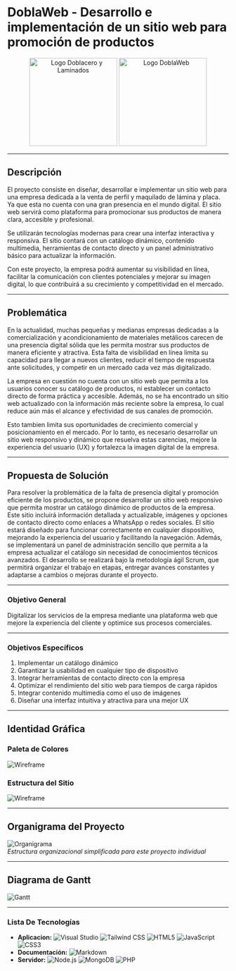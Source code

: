 # DoblaWeb - Desarrollo e implementación de un sitio web para promoción de productos

<div align="center">
  <img src="assets/logo-empresa.png" alt="Logo Doblacero y Laminados" width="200">
  <img src="assets/logo-doblaweb.png" alt="Logo DoblaWeb" width="200">
</div>

---

## Descripción  
El proyecto consiste en diseñar, desarrollar e implementar un sitio web para una empresa dedicada a la venta de perfil y maquilado de  lámina y placa. Ya que esta no cuenta con una gran presencia en el mundo digital. El sitio web servirá como plataforma para promocionar sus productos de manera clara, accesible y profesional. 

Se utilizarán tecnologías modernas para crear una interfaz interactiva y responsiva. 
El sitio contará con un catálogo dinámico, contenido multimedia, herramientas de contacto directo y un panel administrativo básico para actualizar la información.

Con este proyecto, la empresa podrá aumentar su visibilidad en línea, facilitar la comunicación con clientes potenciales y mejorar su imagen digital, lo que contribuirá a su crecimiento y competitividad en el mercado.

---

## Problemática  
En la actualidad, muchas pequeñas y medianas empresas dedicadas a la comercialización y acondicionamiento de materiales metálicos carecen de una presencia digital sólida que les permita mostrar sus productos de manera eficiente y atractiva. Esta falta de visibilidad en línea limita su capacidad para llegar a nuevos clientes, reducir el tiempo de respuesta ante solicitudes, y competir en un mercado cada vez más digitalizado.

La empresa en cuestión no cuenta con un sitio web que permita a los usuarios conocer su catálogo de productos, ni establecer un contacto directo de forma práctica y accesible. 
Además, no se ha encontrado un sitio web actualizado con la información más reciente sobre la empresa, lo cual reduce aún más el alcance y efectividad de sus canales de promoción.

Esto tambien limita sus oportunidades de crecimiento comercial y posicionamiento en el mercado. Por lo tanto, es necesario desarrollar un sitio web responsivo y dinámico que resuelva estas carencias, mejore la experiencia del usuario (UX) y fortalezca la imagen digital de la empresa.


---

## Propuesta de Solución  
Para resolver la problemática de la falta de presencia digital y promoción eficiente de los productos, se propone desarrollar un sitio web responsivo que permita mostrar un catálogo dinámico de productos de la empresa. Este sitio incluirá información detallada y actualizable, imágenes y opciones de contacto directo como enlaces a WhatsApp o redes sociales.
El sitio estará diseñado para funcionar correctamente en cualquier dispositivo, mejorando la experiencia del usuario y facilitando la navegación. Además, se implementará un panel de administración sencillo que permita a la empresa actualizar el catálogo sin necesidad de conocimientos técnicos avanzados.
El desarrollo se realizará bajo la metodología ágil Scrum, que permitirá organizar el trabajo en etapas, entregar avances constantes y adaptarse a cambios o mejoras durante el proyecto.

---
 
### Objetivo General  
Digitalizar los servicios de la empresa mediante una plataforma web que mejore la experiencia del cliente y optimice sus procesos comerciales.  

---


### Objetivos Específicos  
1. Implementar un catálogo dinámico
2. Garantizar la usabilidad en cualquier tipo de dispositivo
3. Integrar herramientas de contacto directo con la empresa
4. Optimizar el rendimiento del sitio web para tiempos de carga rápidos
5. Integrar contenido multimedia como el uso de imágenes 
6. Diseñar una interfaz intuitiva y atractiva para una mejor UX


---

## Identidad Gráfica  
### Paleta de Colores  
![Wireframe](docs/wireframe.png) 

### Estructura del Sitio  
![Wireframe](docs/wireframe.png)  

---
## Organigrama del Proyecto
![Organigrama](docs/organigrama.png)  
*Estructura organizacional simplificada para este proyecto individual*

---

## Diagrama de Gantt
![Gantt](docs/gantt.png)  

---
### Lista De Tecnologías
- **Aplicacion:** 
![Visual Studio](https://img.shields.io/badge/Visual_Studio-5C2D91?style=for-the-badge&logo=visual%20studio&logoColor=white)
![Tailwind CSS](https://img.shields.io/badge/Tailwind_CSS-38B2AC?style=for-the-badge&logo=tailwind-css&logoColor=white)
![HTML5](https://img.shields.io/badge/html5-%23E34F26.svg?style=for-the-badge&logo=html5&logoColor=white) ![JavaScript](https://img.shields.io/badge/javascript-%23323330.svg?style=for-the-badge&logo=javascript&logoColor=%23F7DF1E) ![CSS3](https://img.shields.io/badge/css3-%231572B6.svg?style=for-the-badge&logo=css3&logoColor=white)
- **Documentación:** ![Markdown](https://img.shields.io/badge/markdown-%23000000.svg?style=for-the-badge&logo=markdown&logoColor=white)
- **Servidor:** ![Node.js](https://img.shields.io/badge/Node.js-43853D?style=for-the-badge&logo=node.js&logoColor=61DAFB) ![MongoDB](https://img.shields.io/badge/MongoDB-47A248?style=for-the-badge&logo=mongodb&logoColor=white)  ![PHP](https://img.shields.io/badge/php-%23777BB4.svg?style=for-the-badge&logo=php&logoColor=white)
 
